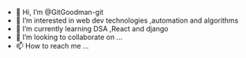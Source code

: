 - 👋 Hi, I’m @GitGoodman-git
- 👀 I’m interested in web dev technologies ,automation and algorithms
- 🌱 I’m currently learning DSA ,React and django
- 💞️ I’m looking to collaborate on ...
- 📫 How to reach me ...

<!---
GitGoodman-git/GitGoodman-git is a ✨ special ✨ repository because its `README.md` (this file) appears on your GitHub profile.
You can click the Preview link to take a look at your changes.
--->

